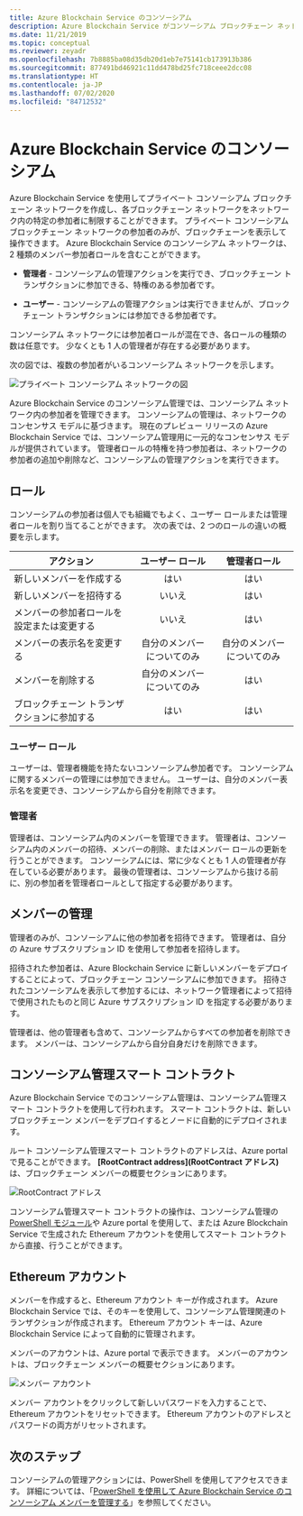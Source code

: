 ```yaml
---
title: Azure Blockchain Service のコンソーシアム
description: Azure Blockchain Service がコンソーシアム ブロックチェーン ネットワークを実装するしくみの概要。
ms.date: 11/21/2019
ms.topic: conceptual
ms.reviewer: zeyadr
ms.openlocfilehash: 7b8885ba08d35db20d1eb7e75141cb173913b386
ms.sourcegitcommit: 877491bd46921c11dd478bd25fc718ceee2dcc08
ms.translationtype: HT
ms.contentlocale: ja-JP
ms.lasthandoff: 07/02/2020
ms.locfileid: "84712532"
---
```

# <a name="azure-blockchain-service-consortium"></a>Azure Blockchain Service のコンソーシアム

Azure Blockchain Service を使用してプライベート コンソーシアム ブロックチェーン ネットワークを作成し、各ブロックチェーン ネットワークをネットワーク内の特定の参加者に制限することができます。 プライベート コンソーシアム ブロックチェーン ネットワークの参加者のみが、ブロックチェーンを表示して操作できます。 Azure Blockchain Service のコンソーシアム ネットワークは、2 種類のメンバー参加者ロールを含むことができます。

* **管理者** - コンソーシアムの管理アクションを実行でき、ブロックチェーン トランザクションに参加できる、特権のある参加者です。

* **ユーザー** - コンソーシアムの管理アクションは実行できませんが、ブロックチェーン トランザクションには参加できる参加者です。

コンソーシアム ネットワークには参加者ロールが混在でき、各ロールの種類の数は任意です。 少なくとも 1 人の管理者が存在する必要があります。

次の図では、複数の参加者がいるコンソーシアム ネットワークを示します。

![プライベート コンソーシアム ネットワークの図](./media/consortium/network-diagram.png)

Azure Blockchain Service のコンソーシアム管理では、コンソーシアム ネットワーク内の参加者を管理できます。 コンソーシアムの管理は、ネットワークのコンセンサス モデルに基づきます。 現在のプレビュー リリースの Azure Blockchain Service では、コンソーシアム管理用に一元的なコンセンサス モデルが提供されています。 管理者ロールの特権を持つ参加者は、ネットワークの参加者の追加や削除など、コンソーシアムの管理アクションを実行できます。

## <a name="roles"></a>ロール

コンソーシアムの参加者は個人でも組織でもよく、ユーザー ロールまたは管理者ロールを割り当てることができます。 次の表では、2 つのロールの違いの概要を示します。

| アクション | ユーザー ロール | 管理者ロール
|--------|:----:|:------------:|
| 新しいメンバーを作成する | はい | はい |
| 新しいメンバーを招待する | いいえ | はい |
| メンバーの参加者ロールを設定または変更する | いいえ | はい |
| メンバーの表示名を変更する | 自分のメンバーについてのみ | 自分のメンバーについてのみ |
| メンバーを削除する | 自分のメンバーについてのみ | はい |
| ブロックチェーン トランザクションに参加する | はい | はい |

### <a name="user-role"></a>ユーザー ロール

ユーザーは、管理者機能を持たないコンソーシアム参加者です。 コンソーシアムに関するメンバーの管理には参加できません。 ユーザーは、自分のメンバー表示名を変更でき、コンソーシアムから自分を削除できます。

### <a name="administrator"></a>管理者

管理者は、コンソーシアム内のメンバーを管理できます。 管理者は、コンソーシアム内のメンバーの招待、メンバーの削除、またはメンバー ロールの更新を行うことができます。
コンソーシアムには、常に少なくとも 1 人の管理者が存在している必要があります。 最後の管理者は、コンソーシアムから抜ける前に、別の参加者を管理者ロールとして指定する必要があります。

## <a name="managing-members"></a>メンバーの管理

管理者のみが、コンソーシアムに他の参加者を招待できます。 管理者は、自分の Azure サブスクリプション ID を使用して参加者を招待します。

招待された参加者は、Azure Blockchain Service に新しいメンバーをデプロイすることによって、ブロックチェーン コンソーシアムに参加できます。 招待されたコンソーシアムを表示して参加するには、ネットワーク管理者によって招待で使用されたものと同じ Azure サブスクリプション ID を指定する必要があります。

管理者は、他の管理者も含めて、コンソーシアムからすべての参加者を削除できます。 メンバーは、コンソーシアムから自分自身だけを削除できます。

## <a name="consortium-management-smart-contract"></a>コンソーシアム管理スマート コントラクト

Azure Blockchain Service でのコンソーシアム管理は、コンソーシアム管理スマート コントラクトを使用して行われます。 スマート コントラクトは、新しいブロックチェーン メンバーをデプロイするとノードに自動的にデプロイされます。

ルート コンソーシアム管理スマート コントラクトのアドレスは、Azure portal で見ることができます。 **[RootContract address]\(RootContract アドレス\)** は、ブロックチェーン メンバーの概要セクションにあります。

![RootContract アドレス](./media/consortium/rootcontract-address.png)

コンソーシアム管理スマート コントラクトの操作は、コンソーシアム管理の [PowerShell モジュール](manage-consortium-powershell.md)や Azure portal を使用して、または Azure Blockchain Service で生成された Ethereum アカウントを使用してスマート コントラクトから直接、行うことができます。

## <a name="ethereum-account"></a>Ethereum アカウント

メンバーを作成すると、Ethereum アカウント キーが作成されます。 Azure Blockchain Service では、そのキーを使用して、コンソーシアム管理関連のトランザクションが作成されます。 Ethereum アカウント キーは、Azure Blockchain Service によって自動的に管理されます。

メンバーのアカウントは、Azure portal で表示できます。 メンバーのアカウントは、ブロックチェーン メンバーの概要セクションにあります。

![メンバー アカウント](./media/consortium/member-account.png)

メンバー アカウントをクリックして新しいパスワードを入力することで、Ethereum アカウントをリセットできます。 Ethereum アカウントのアドレスとパスワードの両方がリセットされます。  

## <a name="next-steps"></a>次のステップ

コンソーシアムの管理アクションには、PowerShell を使用してアクセスできます。 詳細については、「[PowerShell を使用して Azure Blockchain Service のコンソーシアム メンバーを管理する](manage-consortium-powershell.md)」を参照してください。
